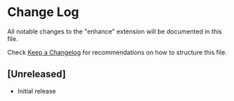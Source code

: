# Change Log

All notable changes to the "enhance" extension will be documented in this file.

Check [Keep a Changelog](http://keepachangelog.com/) for recommendations on how to structure this file.

## [Unreleased]

- Initial release